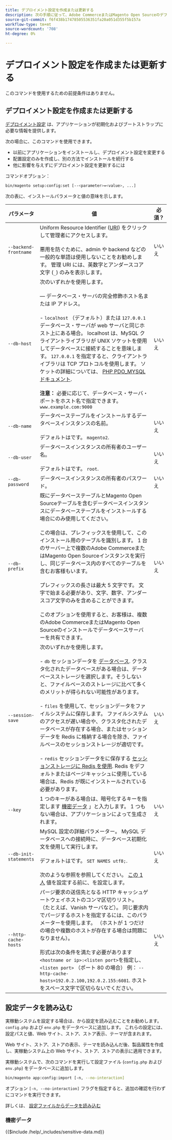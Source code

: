 ```yaml
---
title: デプロイメント設定を作成または更新する
description: 次の手順に従って、Adobe CommerceまたはMagento Open Sourceのデプロイメント設定を管理します。
source-git-commit: f6f438b17478505536351fa20a051d355f5b157a
workflow-type: tm+mt
source-wordcount: '708'
ht-degree: 0%

---
```



# デプロイメント設定を作成または更新する

このコマンドを使用するための前提条件はありません。

## デプロイメント設定を作成または更新する

[デプロイメント設定](../../configuration/reference/deployment-files.md) は、アプリケーションが初期化およびブートストラップに必要な情報を提供します。

次の場合に、このコマンドを使用できます。

* 以前にアプリケーションをインストールし、デプロイメント設定を変更する
* 配置設定のみを作成し、別の方法でインストールを続行する
* 他に影響を与えずにデプロイメント設定を更新するには

コマンドオプション：

```bash
bin/magento setup:config:set [--<parameter>=<value>, ...]
```

次の表に、インストールパラメータと値の意味を示します。

| パラメータ | 値 | 必須？ |
|--- |--- |--- |
| `--backend-frontname` | Uniform Resource Identifier ([URI](https://www.w3.org/Protocols/rfc2616/rfc2616-sec3.html#sec3.2)) をクリックして管理者にアクセスします。<br><br>悪用を防ぐために、admin や backend などの一般的な単語は使用しないことをお勧めします。 管理 URI には、英数字とアンダースコア文字 (`_`) のみを表示します。 | いいえ |
| `--db-host` | 次のいずれかを使用します。<br><br> — データベース・サーバの完全修飾ホスト名または IP アドレス。<br><br>- `localhost` （デフォルト）または `127.0.0.1` データベース・サーバが web サーバと同じホスト上にある場合。 localhost は、MySQL クライアントライブラリが UNIX ソケットを使用してデータベースに接続することを意味します。 `127.0.0.1` を指定すると、クライアントライブラリは TCP プロトコルを使用します。 ソケットの詳細については、 [PHP PDO_MYSQL ドキュメント](https://www.php.net/manual/en/ref.pdo-mysql.php).<br><br>**注意：** 必要に応じて、データベース・サーバ・ポートをホスト名で指定できます。 `www.example.com:9000` | いいえ |
| `--db-name` | データベーステーブルをインストールするデータベースインスタンスの名前。<br><br>デフォルトはです。 `magento2`. | いいえ |
| `--db-user` | データベースインスタンスの所有者のユーザー名。<br><br>デフォルトはです。 `root`. | いいえ |
| `--db-password` | データベースインスタンスの所有者のパスワード。 | いいえ |
| `--db-prefix` | 既にデータベーステーブルとMagento Open Sourceテーブルを含むデータベースインスタンスにデータベーステーブルをインストールする場合にのみ使用してください。<br><br>この場合は、プレフィックスを使用して、このインストール用のテーブルを識別します。 1 台のサーバー上で複数のAdobe CommerceまたはMagento Open Sourceインスタンスを実行し、同じデータベース内のすべてのテーブルを含むお客様もいます。<br><br>プレフィックスの長さは最大 5 文字です。 文字で始まる必要があり、文字、数字、アンダースコア文字のみを含めることができます。<br><br>このオプションを使用すると、お客様は、複数のAdobe CommerceまたはMagento Open Sourceのインストールでデータベースサーバーを共有できます。 | いいえ |
| `--session-save` | 次のいずれかを使用します。<br><br>- `db` セッションデータを [データベース](https://developer.adobe.com/commerce/php/development/cache/partial/database-caching/). クラスタ化されたデータベースがある場合は、データベースストレージを選択します。そうしないと、ファイルベースのストレージに比べて多くのメリットが得られない可能性があります。<br><br>- `files` を使用して、セッションデータをファイルシステムに保存します。 ファイルシステムのアクセスが遅い場合や、クラスタ化されたデータベースが存在する場合、またはセッションデータを Redis に格納する場合を除き、ファイルベースのセッションストレージが適切です。<br><br>- `redis` セッションデータをに保存する [セッションストレージに Redis を使用](../../configuration/cache/config-redis.md). Redis をデフォルトまたはページキャッシュに使用している場合は、Redis が既にインストールされている必要があります。 | いいえ |
| `--key` | 1 つのキーがある場合は、暗号化するキーを指定します [機密データ](#sensitive-data) 」と入力します。 1 つもない場合は、アプリケーションによって生成されます。 | いいえ |
| `--db-init-statements` | MySQL 設定の詳細パラメーター。 MySQL データベースへの接続時に、データベース初期化文を使用して実行します。<br><br>デフォルトはです。 `SET NAMES utf8;`.<br><br>次のような参照を参照してください。 [この 1 人](https://dev.mysql.com/doc/refman/5.6/en/server-options.html) 値を設定する前に、を設定します。 | いいえ |
| `--http-cache-hosts` | パージ要求の送信先となる HTTP キャッシュゲートウェイホストのコンマ区切りリスト。 （たとえば、Vanish サーバなど）。 同じ要求内でパージするホストを指定するには、このパラメーターを使用します。 （ホストが 1 つだけの場合や複数のホストが存在する場合は問題になりません）。<br><br>形式は次の条件を満たす必要があります `<hostname or ip>:<listen port>`を指定し、 `<listen port>` （ポート 80 の場合） 例： `--http-cache-hosts=192.0.2.100,192.0.2.155:6081`. ホストをスペース文字で区切らないでください。 | いいえ |

## 設定データを読み込む

実稼動システムを設定する場合は、から設定を読み込むことをお勧めします。 `config.php` および `env.php` をデータベースに追加します。
これらの設定には、設定パスと値、Web サイト、ストア、ストア表示、テーマが含まれます。

Web サイト、ストア、ストアの表示、テーマを読み込んだ後、製品属性を作成し、実稼動システム上の Web サイト、ストア、ストアの表示に適用できます。

実稼動システムで、次のコマンドを実行して設定ファイル (`config.php` および `env.php`) をデータベースに追加します。

```bash
bin/magento app:config:import [-n, --no-interaction]
```

オプション `[-n, --no-interaction]` フラグを指定すると、追加の確認を行わずにコマンドを実行できます。

詳しくは、 [設定ファイルからデータを読み込む](../../configuration/cli/import-configuration.md)

### 機密データ

{{$include /help/_includes/sensitive-data.md}}
